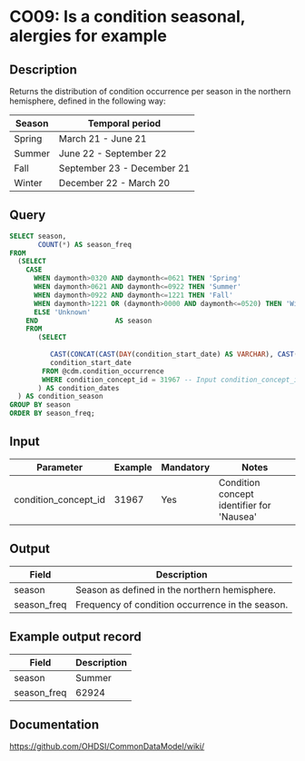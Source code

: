 <!---
Group:condition occurrence
Name:CO09 Is a condition seasonal, alergies for example
Author:Patrick Ryan
CDM Version: 5.3
-->

# CO09: Is a condition seasonal, alergies for example

## Description
Returns the distribution of condition occurrence per season in the northern hemisphere, defined in the following way:

| Season   |    Temporal period |
| --- | --- |
|  Spring | March 21 - June 21 |
|  Summer |  June 22 - September 22 |
|  Fall |  September 23 - December 21 |
|  Winter |  December 22 - March 20 |

## Query
```sql
SELECT season, 
       COUNT(*) AS season_freq
FROM 
  (SELECT 
    CASE
      WHEN daymonth>0320 AND daymonth<=0621 THEN 'Spring' 
      WHEN daymonth>0621 AND daymonth<=0922 THEN 'Summer' 
      WHEN daymonth>0922 AND daymonth<=1221 THEN 'Fall' 
      WHEN daymonth>1221 OR (daymonth>0000 AND daymonth<=0520) THEN 'Winter'
      ELSE 'Unknown'
    END                   AS season
    FROM 
       (SELECT 
        
          CAST(CONCAT(CAST(DAY(condition_start_date) AS VARCHAR), CAST(MONTH(condition_start_date) AS VARCHAR)) AS int) AS daymonth,
          condition_start_date
        FROM @cdm.condition_occurrence
        WHERE condition_concept_id = 31967 -- Input condition_concept_id
       ) AS condition_dates
  ) AS condition_season
GROUP BY season
ORDER BY season_freq;
```

## Input

| Parameter |  Example |  Mandatory |  Notes |
| --- | --- | --- | --- |
| condition_concept_id | 31967 | Yes | Condition concept identifier for 'Nausea' |

## Output

| Field |  Description |
| --- | --- |
| season | Season as defined in the northern hemisphere. |
| season_freq | Frequency of condition occurrence in the season. |

## Example output record

|  Field |  Description |
| --- | --- |
| season | Summer |
| season_freq | 62924 |


## Documentation
https://github.com/OHDSI/CommonDataModel/wiki/
